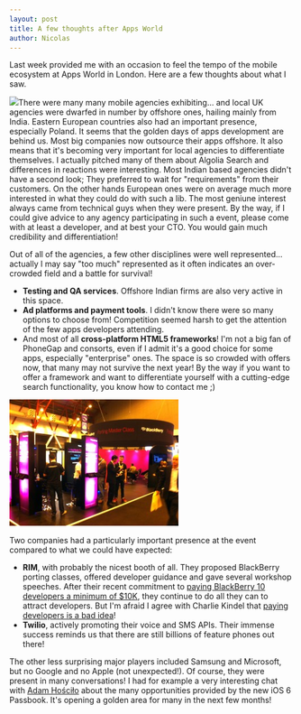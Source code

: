 ```yaml
---
layout: post
title: A few thoughts after Apps World
author: Nicolas
---
```


Last week provided me with an occasion to feel the tempo of the mobile
ecosystem at Apps World in London. Here are a few thoughts about what I saw.

![][1]There were many many mobile agencies
exhibiting... and local UK agencies were dwarfed in number by offshore ones,
hailing mainly from India. Eastern European countries also had an important
presence, especially Poland. It seems that the golden days of apps development
are behind us. Most big companies now outsource their apps offshore. It also
means that it's becoming very important for local agencies to differentiate
themselves. I actually pitched many of them about Algolia Search and
differences in reactions were interesting. Most Indian based agencies didn't
have a second look; They preferred to wait for "requirements" from their
customers. On the other hands European ones were on average much more
interested in what they could do with such a lib. The most geniune interest
always came from technical guys when they were present. By the way, if I could
give advice to any agency participating in such a event, please come with at
least a developer, and at best your CTO. You would gain much credibility and
differentiation!

Out of all of the agencies, a few other disciplines were well represented...
actually I may say "too much" represented as it often indicates an over-
crowded field and a battle for survival!

  * **Testing and QA services**. Offshore Indian firms are also very active in this space.
  * **Ad platforms and payment tools**. I didn't know there were so many options to choose from! Competition seemed harsh to get the attention of the few apps developers attending.
  * And most of all **cross-platform HTML5 frameworks**! I'm not a big fan of PhoneGap and consorts, even if I admit it's a good choice for some apps, especially "enterprise" ones. The space is so crowded with offers now, that many may not survive the next year! By the way if you want to offer a framework and want to differentiate yourself with a cutting-edge search functionality, you know how to contact me ;)

![Blackberry at Apps World][2]

Two companies had a particularly important presence at the event compared to
what we could have expected:

  * **RIM**, with probably the nicest booth of all. They proposed BlackBerry porting classes, offered developer guidance and gave several workshop speeches. After their recent commitment to [paying BlackBerry 10 developers a minimum of $10K][3], they continue to do all they can to attract developers. But I'm afraid I agree with Charlie Kindel that [paying developers is a bad idea][4]!
  * **Twilio**, actively promoting their voice and SMS APIs. Their immense success reminds us that there are still billions of feature phones out there!

The other less surprising major players included Samsung and Microsoft, but no
Google and no Apple (not unexpected!). Of course, they were present in many
conversations! I had for example a very interesting chat with [Adam
Hościło][5] about the many opportunities provided by the
new iOS 6 Passbook. It's opening a golden area for many in the next few
months!


[1]: ./assets/appsworld-300x224.jpg
[2]: ./assets/blackberry-300x224.jpg
[3]: http://devblog.blackberry.com/2012/09/built-for-blackberry-10k-developer-commitment/
[4]: http://ceklog.kindel.com/2012/09/26/paying-developers-is-a-bad-idea/
[5]: http://twistedhq.com
